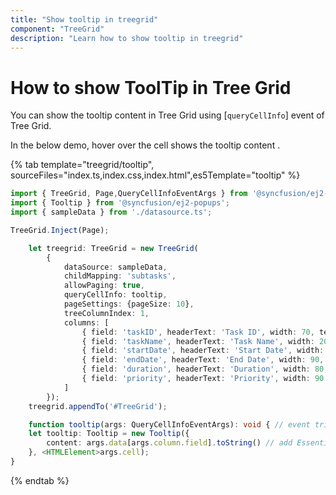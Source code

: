 ```yaml
---
title: "Show tooltip in treegrid"
component: "TreeGrid"
description: "Learn how to show tooltip in treegrid"
---
```


# How to show ToolTip in Tree Grid

You can show the tooltip content in Tree Grid using [`queryCellInfo`] event of Tree Grid.

In the below demo, hover over the cell shows the tooltip content .

{% tab template="treegrid/tooltip", sourceFiles="index.ts,index.css,index.html",es5Template="tooltip" %}

```typescript
import { TreeGrid, Page,QueryCellInfoEventArgs } from '@syncfusion/ej2-treegrid';
import { Tooltip } from '@syncfusion/ej2-popups';
import { sampleData } from './datasource.ts';

TreeGrid.Inject(Page);

    let treegrid: TreeGrid = new TreeGrid(
        {
            dataSource: sampleData,
            childMapping: 'subtasks',
            allowPaging: true,
            queryCellInfo: tooltip,
            pageSettings: {pageSize: 10},
            treeColumnIndex: 1,
            columns: [
                { field: 'taskID', headerText: 'Task ID', width: 70, textAlign: 'Right' },
                { field: 'taskName', headerText: 'Task Name', width: 200, textAlign: 'Left' },
                { field: 'startDate', headerText: 'Start Date', width: 90, textAlign: 'Right', type: 'date', format: 'yMd' },
                { field: 'endDate', headerText: 'End Date', width: 90, textAlign: 'Right', type: 'date', format: 'yMd' },
                { field: 'duration', headerText: 'Duration', width: 80, textAlign: 'Right' },
                { field: 'priority', headerText: 'Priority', width: 90 }
            ]  
        });
    treegrid.appendTo('#TreeGrid');

    function tooltip(args: QueryCellInfoEventArgs): void { // event triggers on every cell render.
    let tooltip: Tooltip = new Tooltip({
        content: args.data[args.column.field].toString() // add Essential JS2 tooltip for every cell.
    }, <HTMLElement>args.cell);
}
```

{% endtab %}